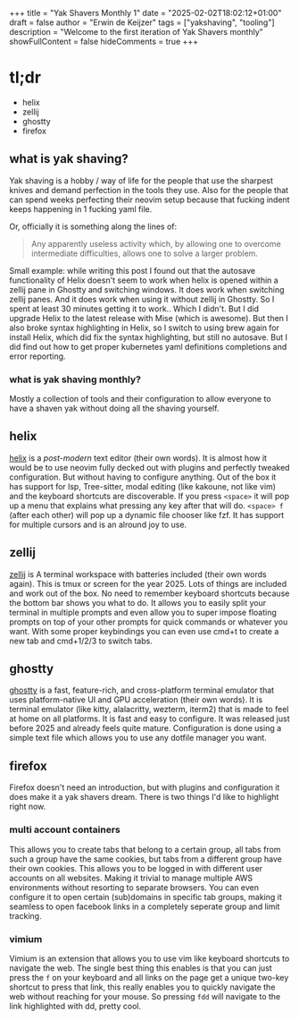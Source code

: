 +++
title = "Yak Shavers Monthly 1"
date = "2025-02-02T18:02:12+01:00"
draft = false
author = "Erwin de Keijzer"
tags = ["yakshaving", "tooling"]
description = "Welcome to the first iteration of Yak Shavers monthly"
showFullContent = false
hideComments = true
+++

# tl;dr

- helix
- zellij
- ghostty
- firefox


## what is yak shaving?

Yak shaving is a hobby / way of life for the people that use the sharpest knives and demand perfection in the tools they use.
Also for the people that can spend weeks perfecting their neovim setup because that fucking indent keeps happening in 1 fucking yaml file.

Or, officially it is something along the lines of:

> Any apparently useless activity which, by allowing one to overcome intermediate difficulties, allows one to solve a larger problem.

Small example: while writing this post I found out that the autosave functionality of Helix doesn't seem to work when helix is opened within a zellij pane in Ghostty and switching windows. It does work when switching zellij panes. And it does work when using it without zellij in Ghostty. So I spent at least 30 minutes getting it to work.. Which I didn't. But I did upgrade Helix to the latest release with Mise (which is awesome). But then I also broke syntax highlighting in Helix, so I switch to using brew again for install Helix, which did fix the syntax highlighting, but still no autosave. But I did find out how to get proper kubernetes yaml definitions completions and error reporting.

### what is yak shaving monthly?
Mostly a collection of tools and their configuration to allow everyone to have a shaven yak without doing all the shaving yourself.


## helix
[helix](https://helix-editor.com/) is a _post-modern_ text editor (their own words). It is almost how it would be to use neovim fully decked out with plugins and perfectly tweaked configuration. But without having to configure anything. Out of the box it has support for lsp, Tree-sitter, modal editing (like kakoune, not like vim) and the keyboard shortcuts are discoverable. If you press `<space>` it will pop up a menu that explains what pressing any key after that will do. `<space> f` (after each other) will pop up a dynamic file chooser like fzf. It has support for multiple cursors and is an alround joy to use.

## zellij
[zellij](https://zellij.dev/) is A terminal workspace with batteries included (their own words again). This is tmux or screen for the year 2025. Lots of things are included and work out of the box. No need to remember keyboard shortcuts because the bottom bar shows you what to do.
It allows you to easily split your terminal in multiple prompts and even allow you to super impose floating prompts on top of your other prompts for quick commands or whatever you want.
With some proper keybindings you can even use cmd+t to create a new tab and cmd+1/2/3 to switch tabs.

## ghostty
[ghostty](https://ghostty.org/) is a fast, feature-rich, and cross-platform terminal emulator that uses platform-native UI and GPU acceleration (their own words).
It is terminal emulator (like kitty, alalacritty, wezterm, iterm2) that is made to feel at home on all platforms. It is fast and easy to configure. It was released just before 2025 and already feels quite mature. Configuration is done using a simple text file which allows you to use any dotfile manager you want.

## firefox
Firefox doesn't need an introduction, but with plugins and configuration it does make it a yak shavers dream. There is two things I'd like to highlight right now.

### multi account containers
This allows you to create tabs that belong to a certain group, all tabs from such a group have the same cookies, but tabs from a different group have their own cookies. This allows you to be logged in with different user accounts on all websites. Making it trivial to manage multiple AWS environments without resorting to separate browsers. You can even configure it to open certain (sub)domains in specific tab groups, making it seamless to open facebook links in a completely seperate group and limit tracking.

### vimium
Vimium is an extension that allows you to use vim like keyboard shortcuts to navigate the web. The single best thing this enables is that you can just press the `f` on your keyboard and all links on the page get a unique two-key shortcut to press that link, this really enables you to quickly navigate the web without reaching for your mouse. So pressing `fdd` will navigate to the link highlighted with dd, pretty cool.
